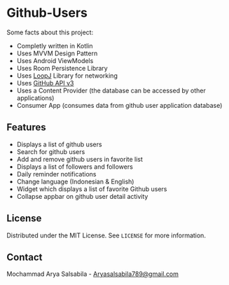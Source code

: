 # Github-Users

Some facts about this project:

- Completly written in Kotlin
- Uses MVVM Design Pattern
- Uses Android ViewModels
- Uses Room Persistence Library
- Uses [LoopJ](https://loopj.com/android-async-http/) Library for networking
- Uses [GitHub API v3](https://developer.github.com/v3/)
- Uses a Content Provider (the database can be accessed by other applications)
- Consumer App (consumes data from github user application database)

## Features

- Displays a list of github users
- Search for github users
- Add and remove github users in favorite list
- Displays a list of followers and followers
- Daily reminder notifications
- Change language (Indonesian & English)
- Widget which displays a list of favorite Github users
- Collapse appbar on github user detail activity

## License

Distributed under the MIT License. See `LICENSE` for more information.

## Contact

Mochammad Arya Salsabila - Aryasalsabila789@gmail.com

